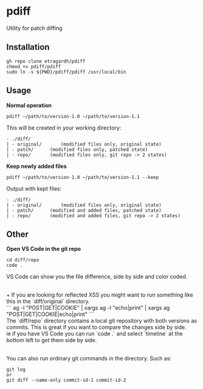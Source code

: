 # pdiff
Utility for patch diffing


## Installation

```
gh repo clone etragardh/pdiff
chmod +x pdiff/pdiff
sudo ln -s ${PWD}/pdiff/pdiff /usr/local/bin
```

## Usage

**Normal operation**
```
pdiff ~/path/to/version-1.0 ~/path/to/version-1.1
```
This will be created in your working directory:
```
- ./diff/
| - original/		(modified files only, original state)
| - patch/		(modified files only, patched state)
| - repo/		(modified files only, git repo -> 2 states)
```

**Keep newly added files**
```
pdiff ~/path/to/version-1.0 ~/path/to/version-1.1 --keep
```
Output with kept files:
```
- ./diff/
| - original/		(modified files only, original state)
| - patch/		(modified and added files, patched state)
| - repo/		(modified and added files, git repo -> 2 states)
```

## Other

**Open VS Code in the git repo**
```
cd diff/repo
code .
```
VS Code can show you the file difference, side by side and color coded.

<br />
+ If you are looking for reflected XSS you might want to run something like this in the `diff/original` directory.<br />
```
ag -l "POST|GET|COOKIE" | xargs ag -l "echo|print" | xargs ag "POST|GET|COOKIE|echo|print"
```

<br />
The `diff/repo` directory contains a local git repository with both versions as commits. This is great if you want to compare the changes side by side.<br />
ie if you have VS Code you can run `code .` and select `timeline` at the bottom left to get them side by side.<br /><br />

You can also run ordinary git commands in the directory. Such as:
```
git log
or
git diff --name-only commit-id-1 commit-id-2
```
